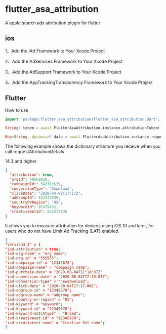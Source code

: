# flutter_asa_attribution

A apple search ads attribution plugin for flutter

## ios

1、Add the iAd Framework to Your Xcode Project

2、Add the AdServices Framework to Your Xcode Project

3、Add the AdSupport Framework to Your Xcode Project

4、Add the AppTrackingTransparency Framework to Your Xcode Project

## Flutter

How to use

```dart
import 'package:flutter_asa_attribution/flutter_asa_attribution.dart';

String? token = await FlutterAsaAttribution.instance.attributionToken();

Map<String, dynamic>? data = await FlutterAsaAttribution.instance.requestAttributionDetails()
```



The following example shows the dictionary structure you receive when you call requestAttributionDetails

14.3 and higher

```json
{
  "attribution": true,
  "orgId": 40669820,
  "campaignId": 542370539,
  "conversionType": "Download",
  "clickDate": "2020-04-08T17:17Z",
  "adGroupId": 542317095,
  "countryOrRegion": "US",
  "keywordId": 87675432,
  "creativeSetId": 542317136
}
```

It allows you to measure attribution for devices using iOS 10 and later, for users who do not have Limit Ad Tracking (LAT) enabled.

```json
{ 
"Version3.1" = { 
"iad-attribution" = true; 
"iad-org-name" = "org name";
"iad-org-id" = "555555";
"iad-campaign-id" = "12345678"; 
"iad-campaign-name" = "campaign name"; 
"iad-purchase-date" = "2020-08-04T17:18:07Z" 
"iad-conversion-date" = "2020-08-04T17:18:07Z"; 
"iad-conversion-type" = "newdownload"; 
"iad-click-date" = "2020-08-04T17:17:00Z"; 
"iad-adgroup-id" = "12345678"; 
"iad-adgroup-name" = "adgroup name"; 
"iad-country-or-region" = "US"; 
"iad-keyword" = "keyword";
"iad-keyword-id" = "12345678";
"iad-keyword-matchtype" = "Broad";
"iad-creativeset-id" = "12345678";
"iad-creativeset-name" = "Creative Set name";
}
```

